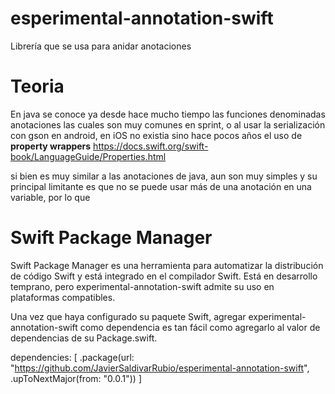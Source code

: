 # esperimental-annotation-swift

Librería que se usa para anidar anotaciones

# Teoria
En java se conoce ya desde hace mucho tiempo las funciones denominadas anotaciones las cuales son muy comunes en sprint, o al usar la serialización con gson en android, en iOS no existia sino hace pocos años el uso de **property wrappers** https://docs.swift.org/swift-book/LanguageGuide/Properties.html

si bien es muy similar a las anotaciones de java, aun son muy simples y su principal limitante es que no se puede usar más de una anotación en una variable, por lo que 


# Swift Package Manager
Swift Package Manager es una herramienta para automatizar la distribución de código Swift y está integrado en el compilador Swift. Está en desarrollo temprano, pero experimental-annotation-swift admite su uso en plataformas compatibles.

Una vez que haya configurado su paquete Swift, agregar experimental-annotation-swift como dependencia es tan fácil como agregarlo al valor de dependencias de su Package.swift.

dependencies: [
    .package(url: "https://github.com/JavierSaldivarRubio/esperimental-annotation-swift", .upToNextMajor(from: "0.0.1"))
]

